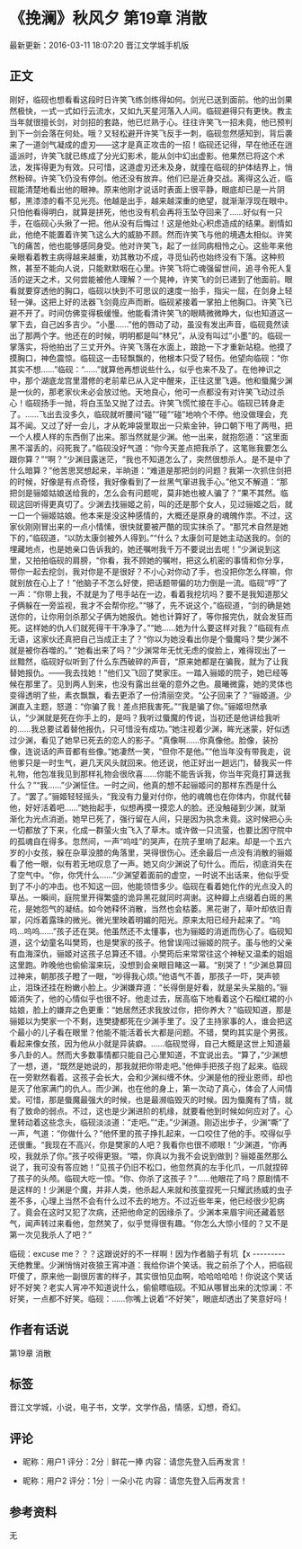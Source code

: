 # 《挽澜》秋风夕 第19章 消散

最新更新：2016-03-11 18:07:20 晋江文学城手机版

## 正文

刚好，临砚也想看看这段时日许笑飞练剑练得如何。剑光已送到面前。他的出剑果然极快，一式一式如行云流水，又如九天星河落入人间。临砚避得只有更快。教主当年就很擅长剑，对剑招的套路，他已烂熟于心。往往许笑飞一招未竟，他已预判到下一剑会落在何处。哦？又轻松避开许笑飞反手一刺，临砚忽然感知到，背后袭来了一道剑气凝成的虚刃——这才是真正攻击的一招！临砚还记得，早在他还在逍遥派时，许笑飞就已练成了分光幻影术，能从剑中幻出虚影。他果然已将这个术法，发挥得更为有效。只可惜，这道虚刃还未及身，就撞在临砚的护体结界上，悄然粉碎。许笑飞仍没有停剑。他还没有放弃。他们已是近身交战。离得这么近，临砚能清楚地看出他的眼神。原来他刚才说话时表面上很平静，眼底却已是一片阴郁，黑漆漆的看不见光亮。他越是出手，越来越深重的绝望，就渐渐浮现在眼中。只怕他看得明白，就算是拼死，他也没有机会再将玉坠夺回来了……好似有一只手，在临砚心头揪了一把。他从没有后悔过！这是他处心积虑造成的结果。剧情如此，他绝不能置着许笑飞这么大的威胁不顾。然而许笑飞与他的境遇太相似。许笑飞的痛苦，他也能够感同身受。他对许笑飞，起了一丝同病相怜之心。这些年来他亲眼看着教主病得越来越重，劝其散功不成，寻觅仙药也始终没有下落。这种煎熬，甚至不能向人说，只能默默咽在心里。许笑飞将亡魂强留世间，追寻令死人复活的逆天之术，又何尝能被他人理解？一个晃神，许笑飞的剑已递到了他面前。眼看就要穿透他的胸口，临砚以快到不可思议的速度一抬手，指尖一屈，在剑身上轻轻一弹。这把上好的法器飞剑竟应声而断。临砚紧接着一掌拍上他胸口。许笑飞已避不开了。时间仿佛变得极缓慢。他能看清许笑飞的眼睛微微睁大，似也知道这一掌下去，自己凶多吉少。“小墨……”他的唇动了动，虽没有发出声音，临砚竟然读出了那两个字。他还在的时候，明明都是叫“林兄”，从没有叫过“小墨”的。临砚一掌落实，将他拍出了三丈开外。许笑飞落在水面上，踉跄一下才重新站稳。他摸了摸胸口，神色震惊。临砚这一击轻飘飘的，他根本只受了轻伤。他望向临砚：“你其实不想……”临砚：“……”就算他再想说些什么，似乎也来不及了。在他神识之中，那个湖底龙宫里潜修的老前辈已从入定中醒来，正往这里飞遁。他和蜃魔少渊是一伙的，那老家伙未必会放过他。天地良心，他可一点都没有对许笑飞动过杀心！临砚扬手一抛，将白玉坠又抛了过去。许笑飞慌忙接在手心。临砚已转身走了。……飞出去没多久，临砚就听腰间“碰”“碰”“碰”地响个不停。他没做理会，充耳不闻。又过了好一会儿，才从乾坤袋里取出一只紫金钟，钟口朝下甩了两甩，把一个人模人样的东西倒了出来。那当然就是少渊。他一出来，就抱怨道：“这里面黑不溜丢的，闷死我了。”临砚没好气道：“你今天差点把我杀了，这笔账我要怎么跟你算？”“啊？”少渊目露迷茫，“我也不知道怎么了，突然很想杀人。是不是中了什么暗算？”他苦思冥想起来，半晌道：“难道是那把剑的问题？我第一次抓住剑把的时候，好像是有点奇怪，我好像看到了一丝黑气窜进我手心。”他又不解道：“那把剑是骊姬姑娘送给我的，怎么会有问题呢，莫非她也被人骗了？”果不其然。临砚这回听得更真切了。少渊去找骊姬之前，叫的还是那个女人，见过骊姬之后，就一口一个骊姬姑娘。他本来是没这种感情的，大概还是原身的魂魄作祟。不过，这家伙刚刚冒出来的一点小情愫，很快就要被严酷的现实抹杀了。“那咒术自然是她下的，”临砚道，“以防太康剑被外人得到。”“什么？太康剑可是她主动送我的。剑的埋藏地点，也是她亲口告诉我的，她还嘱咐我千万不要说出去呢！”少渊说到这里，又拍拍临砚的肩膀，“你看，我不顾她的嘱咐，把这么机密的事情和你分享，带你一起去挖剑，我对你是不是很好？不小心对你动了手，也没把你怎么样嘛，你就别放在心上了！”他脑子不怎么好使，把话题带偏的功力倒是一流。临砚“哼”了一声：“你带上我，不就是为了甩手站在一边，看着我挖坑吗？要不是我知道那父子俩躲在一旁监视，我才不会帮你挖。”“够了，先不说这个，”临砚道，“剑的确是她送你的，让你用剑杀那父子俩为她报仇。她也计算好了，等你报完仇，就会发狂而死。这样她的仇人们就死得干干净净了。”“她……她为什么要这样对我？”临砚有点无语，这家伙还真把自己当成正主了？“你以为她没看出你是个蜃魔吗？樊少渊不就是被你吞噬的。” “她看出来了吗？”少渊常年无忧无虑的俊脸上，难得现出了一丝黯然，临砚好似听到了什么东西破碎的声音，“原来她都是在骗我，就为了让我替她报仇。——我去找她！”他们又飞回了樊家庄。一踏入骊姬的院子，她已经等候在那里了。见到两人到来，也没有露出丝毫的意外之色。晨曦微露，她的灵体也变得透明了些，素衣飘飘，看去更添了一份清丽空灵。“公子回来了？”骊姬道。少渊直入主题，怒道：“你骗了我！差点把我害死。”“我是骗了你。”骊姬坦然承认，“少渊就是死在你手上的，是吗？我听过蜃魔的传说，当初还是他讲给我听的……我总要试着替他报仇，只可惜没有成功。”她注视着少渊，眸光迷蒙，好似透过少渊，看见了她早已死去的恋人的影子。“真像啊……你真像他。脸像，装扮像，连说话的声音都有些像。”她凄然一笑，“但你不是他。”“他当年没有带我走，说他爹只是一时生气，避几天风头就回来。他还说，他正好出一趟远门，替我买一件礼物，他包准我见到那样礼物会很欣喜……你能不能告诉我，你当年究竟打算送我什么？”“我……”少渊怔住。一时之间，他真的想不起骊姬问的那样东西是什么了。“罢了。”骊姬轻轻摇头，“我没有力量对付你，他的魂魄也在你体内，你就代替他，好好活着吧……”她抬起手，似想再摸一摸恋人的脸。还没触碰到少渊，就渐渐化为光点消逝。她早已死了，强行留在人间，只是因为执念未竟。这时候把心头一切都放了下来，化成一群萤火虫飞入了草木。或许做一只流萤，也要比困守院中的孤魂自在得多。忽然间，一声“呜哇”的哭声，在院子里响了起来。却是一个五六岁的小女孩，躲在杂草没膝的角落里，哭得很伤心。还余最后一点没有消散的骊姬看了他一眼，似有若无地叹息了一声。她又向少渊说了句什么。而后，彻底消失在了空气中。“你，你凭什么……”少渊望着面前的虚空，一时说不出话来，他似乎受到了不小的冲击。也不知这一回，他能领悟多少。临砚在看着她化作的光点没入的草丛。一瞬间，庭院里开得繁盛的诡异黑花就同时凋谢。这种瓣上点缀着白斑的黑花，是她怨气的凝结。如今她释怀消散，当然也会枯萎。黑花谢了，草叶却依旧青翠，闪烁着露珠的微光。微光里映着明媚的阳光。原来太阳已经升起来了。“呜呜…呜呜……”孩子还在哭。他虽然还不太懂事，也为骊姬的消逝而伤心了。临砚知道，这个幼童名叫樊筠，也是樊家的孩子。他曾误闯过骊姬的院子。虽与他的父亲有血海深仇，骊姬对这孩子总算还不错。小樊筠后来常常往这个神秘又温柔的姐姐这里跑。昨晚他也偷偷溜来玩，没想到会亲眼目睹这一幕。“别哭了！”少渊总算回过神来，朝那孩子瞪了一眼，“吵得我心烦。”他语气不善，那孩子一吓，哭声顿止，泪珠还挂在粉嫩小脸上。少渊嫌弃道：“长得倒是好看，就是呆头呆脑的。”骊姬消失了，他的心情似乎也很不好。他走过去，居高临下地看着这个石榴红裙的小姑娘，脸上的嫌弃之色更重：“她居然还求我放过你，把你养大？”临砚知道，那是骊姬以为樊家一个不剩，连樊捷都死在少渊手里了。没了主持家事的人，谁会把这个最小的儿子看在眼里？他能不能活着长大都是问题。不错，樊昀其实是个男孩。看起来像女孩，因为他从小就是异装癖。……临砚觉得，自己大概是这世上知道最多八卦的人。然而大多数事情都只能自己心里知道，不宜说出去。“算了，”少渊想了一想，道，“既然是她说的，那我就把你带走吧。”他伸手把孩子抱了起来。临砚在一旁默然看着。这孩子会长大，会和少渊纠缠不休。少渊是他的授业恩师，却也是灭了他家满门的仇人。而少渊，也在他的身上，第一次动了真心，体会了人间情爱。可惜，那是蜃魔最强大的时候，也是最濒临毁灭的时候。因为蜃魔有了情，就有了致命的弱点。不过，这也是少渊进阶的机缘，就要看他到时候如何应对了。心里转动着这些念头，临砚淡淡道：“走吧。”“走。”少渊道。刚迈出步子，少渊“嘶”了一声，气道：“你做什么？”他怀里的孩子挣扎起来，一口咬住了他的手。咬得似乎还很重。“我现在不高兴，你是樊家的人吧？我看你也很不顺眼！”少渊道，“你再咬，我就杀了你。”孩子咬得更狠。“喂，你真以为我不会说到做到？骊姬虽然那么说了，我可没有答应她！”见孩子仍旧不松口，他忽然真的左手化爪，一爪就捏碎了孩子的头颅。临砚大吃一惊。“你、你杀了这孩子？”……他眼花了吗？原剧情不是这样的！少渊是个魔，并非人类，他杀起人来就和孩童捏死一只耀武扬威的虫子差不多，心理上当然不会有什么过不去的地方。不过近些年来，他已经很少犯病了。竟会在这时又犯了次病，还把他命定的因缘杀了。少渊本来眉宇间还藏着怒气，闻声转过来看他，忽然笑了，似乎觉得很有趣。“你怎么大惊小怪的？又不是第一次见我杀人了吧？”

临砚：excuse me？？？这跟说好的不一样啊！因为作者脑子有坑【x --------- 天绝教里。少渊悄悄对夜狼王宵冲道：我给你讲个笑话。我之前杀了个人，把临砚吓傻了，原来他一副很厉害的样子，其实很怕见血啊，哈哈哈哈哈！你说这个笑话好不好笑？老实人宵冲不知道说什么，偷偷瞟临砚。不知从哪冒出来的沈惊澜：不好笑，一点都不好笑。临砚：……你嘴上说着“不好笑”，眼底却透出了笑意好吗！

## 作者有话说

第19章 消散

## 标签

晋江文学城，小说，电子书，文学，文学作品，情感，幻想，奇幻。

## 评论
- 昵称：用户1
  评分：2分｜鲜花一捧
  内容：请您先登入后再发言！

- 昵称：用户2
  评分：1分｜一朵小花
  内容：请您先登入后再发言！

## 参考资料

无